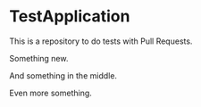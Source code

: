 # TestApplication

This is a repository to do tests with Pull Requests.

Something new.

And something in the middle.

Even more something.